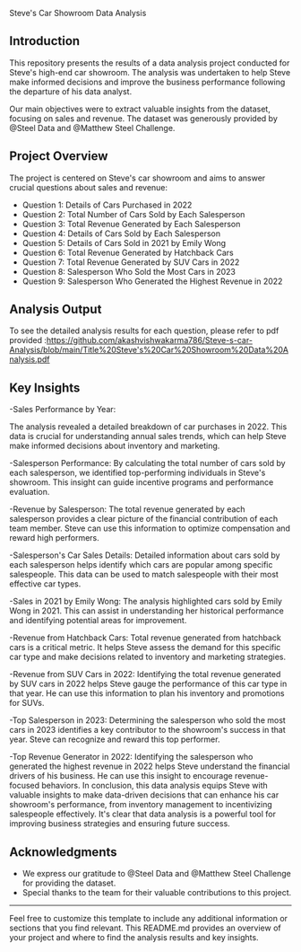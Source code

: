  Steve's Car Showroom Data Analysis

## Introduction

This repository presents the results of a data analysis project conducted for Steve's high-end car showroom. The analysis was undertaken to help Steve make informed decisions and improve the business performance following the departure of his data analyst.

Our main objectives were to extract valuable insights from the dataset, focusing on sales and revenue. The dataset was generously provided by @Steel Data and @Matthew Steel Challenge.

## Project Overview

The project is centered on Steve's car showroom and aims to answer crucial questions about sales and revenue:

- Question 1: Details of Cars Purchased in 2022
- Question 2: Total Number of Cars Sold by Each Salesperson
- Question 3: Total Revenue Generated by Each Salesperson
- Question 4: Details of Cars Sold by Each Salesperson
- Question 5: Details of Cars Sold in 2021 by Emily Wong
- Question 6: Total Revenue Generated by Hatchback Cars
- Question 7: Total Revenue Generated by SUV Cars in 2022
- Question 8: Salesperson Who Sold the Most Cars in 2023
- Question 9: Salesperson Who Generated the Highest Revenue in 2022

## Analysis Output

To see the detailed analysis results for each question, please refer to pdf provided  :https://github.com/akashvishwakarma786/Steve-s-car-Analysis/blob/main/Title%20Steve's%20Car%20Showroom%20Data%20Analysis.pdf


## Key Insights

-Sales Performance by Year:

The analysis revealed a detailed breakdown of car purchases in 2022. This data is crucial for understanding annual sales trends, which can help Steve make informed decisions about inventory and marketing.

-Salesperson Performance:
By calculating the total number of cars sold by each salesperson, we identified top-performing individuals in Steve's showroom. This insight can guide incentive programs and performance evaluation.

-Revenue by Salesperson:
The total revenue generated by each salesperson provides a clear picture of the financial contribution of each team member. Steve can use this information to optimize compensation and reward high performers.

-Salesperson's Car Sales Details:
Detailed information about cars sold by each salesperson helps identify which cars are popular among specific salespeople. This data can be used to match salespeople with their most effective car types.

-Sales in 2021 by Emily Wong:
The analysis highlighted cars sold by Emily Wong in 2021. This can assist in understanding her historical performance and identifying potential areas for improvement.

-Revenue from Hatchback Cars:
Total revenue generated from hatchback cars is a critical metric. It helps Steve assess the demand for this specific car type and make decisions related to inventory and marketing strategies.

-Revenue from SUV Cars in 2022:
Identifying the total revenue generated by SUV cars in 2022 helps Steve gauge the performance of this car type in that year. He can use this information to plan his inventory and promotions for SUVs.

-Top Salesperson in 2023:
Determining the salesperson who sold the most cars in 2023 identifies a key contributor to the showroom's success in that year. Steve can recognize and reward this top performer.

-Top Revenue Generator in 2022:
Identifying the salesperson who generated the highest revenue in 2022 helps Steve understand the financial drivers of his business. He can use this insight to encourage revenue-focused behaviors.
In conclusion, this data analysis equips Steve with valuable insights to make data-driven decisions that can enhance his car showroom's performance, from inventory management to incentivizing salespeople effectively. It's clear that data analysis is a powerful tool for improving business strategies and ensuring future success.

## Acknowledgments

- We express our gratitude to @Steel Data and @Matthew Steel Challenge for providing the dataset.
- Special thanks to the team for their valuable contributions to this project.

---

Feel free to customize this template to include any additional information or sections that you find relevant. This README.md provides an overview of your project and where to find the analysis results and key insights.
